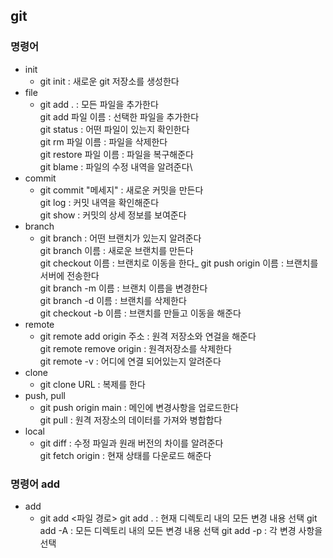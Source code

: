 ## git
### 명령어
+ init 
    + git init : 새로운 git 저장소를 생성한다
+ file
    + git add . : 모든 파일을 추가한다\
      git add 파일 이름 : 선택한 파일을 추가한다\
      git status : 어떤 파일이 있는지 확인한다\
      git rm 파일 이름 : 파일을 삭제한다\
      git restore 파일 이름 : 파일을 복구해준다\
      git blame : 파일의 수정 내역을 알려준다\
+ commit
    + git commit "메세지" : 새로운 커밋을 만든다\
      git log : 커밋 내역을 확인해준다\
      git show : 커밋의 상세 정보를 보여준다
+ branch
    + git branch : 어떤 브랜치가 있는지 알려준다\
      git branch 이름 : 새로운 브랜치를 만든다\
      git checkout 이름 : 브랜치로 이동을 한다\_
      git push origin 이름 : 브랜치를 서버에 전송한다\
      git branch -m 이름 : 브랜치 이름을 변경한다\
      git branch -d 이름 : 브랜치를 삭제한다\
      git checkout -b 이름 : 브랜치를 만들고 이동을 해준다
+ remote
    + git remote add origin 주소 : 원격 저장소와 연걸을 해준다\
      git remote remove origin : 원격저장소를 삭제한다\
      git remote -v : 어디에 연결 되어있는지 알려준다
+ clone
    + git clone URL : 복제를 한다
+ push, pull
    + git push origin main : 메인에 변경사항을 업로드한다\
      git pull : 원격 저장소의 데이터를 가져와 병합합다
+ local
     + git diff : 수정 파일과 원래 버전의 차이를 알려준다\
       git fetch origin : 현재 상태를 다운로드 해준다
### 명령어 add
+ add
    + git add <파일 경로>
      git add . : 현재 디렉토리 내의 모든 변경 내용 선택
      git add -A : 모든 디렉토리 내의 모든 변경 내용 선택
      git add -p : 각 변경 사항을 선택